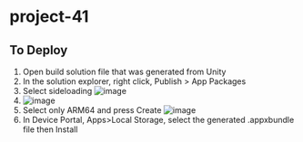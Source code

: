 # project-41

## To Deploy
1) Open build solution file that was generated from Unity
2) In the solution explorer, right click, Publish > App Packages
3) Select sideloading ![image](https://user-images.githubusercontent.com/52563454/127789465-10a35a51-b5da-4a62-935d-35b5e0e612cc.png)
4) ![image](https://user-images.githubusercontent.com/52563454/127789449-d3d79583-2180-4377-81a8-e2a3bd6b5ada.png)
5) Select only ARM64 and press Create ![image](https://user-images.githubusercontent.com/52563454/127789484-6ad4576a-0465-45b4-af72-aa95fb0117fc.png)
6) In Device Portal, Apps>Local Storage, select the generated .appxbundle file then Install
